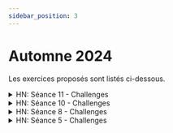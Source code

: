 ```yaml
---
sidebar_position: 3
---
```


# Automne 2024

Les exercices proposés sont listés ci-dessous.

<details>
<summary>HN: Séance 11 - Challenges</summary>

Pour attendre Noël tout en développant ses compétences en cybersécurité, plusieurs plateformes propose des **calendriers de l’Avent** de challenges ! Petit tour d’horizon:
## [TryHackMe - Advent of Cyber](https://tryhackme.com/r/room/adventofcyber2024)  🎄 
**Niveau Facile**

Les challenges sont bien guidés, avec une partie apprentissage suivi d’une partie pratique. 

## [Root Me - Root-Xmas](https://xmas.root-me.org/)  🎅 
**Niveau Moyen**

Très bon exercice pour découvrir les challenges qu’on rencontre en compétition (CTF)

## [TryHackMe - **Advent of Cyber Side Quest**](https://tryhackme.com/r/room/adventofcyber24sidequest)  🎁
**Niveau Difficile**

Il y aura 5 challenges d’ici le 24 décembre, pour avoir accès à un challenge il faut d’abord trouver son mot de passe dans un des challenges du [Advent of Cyber](https://tryhackme.com/r/room/adventofcyber2024) classique.

</details>

<details>
<summary>HN: Séance 10 - Challenges</summary>

Quelques challenges tirés des précédentes éditions du CyberSci. 

**DISCLAIMERS:**
- Ces challenges ont été récupérés un peu partout sur le Web et certains peuvent être incomplets (description manquante, fonctionnalités indisponibles, etc).
- Le niveau est plus avancée que les séances habituelles. N’hésitez pas à faire des challenges plus simples proposés lors des séances précédentes.
## CyberSci Nationals 2024
### Forensics
- [It’s just noise (track de 7 challenges, PCAP)](https://github.com/1t1n1/CTFs/tree/main/CyberSci_Nationals_2024/Forensics/its_just_noise/virgin)
- [A series of unfortunate events (track de 5 challenges, Windows Event Log)](https://github.com/1t1n1/CTFs/tree/main/CyberSci_Nationals_2024/Forensics/a_series_of_unfortunate_events/virgin)
### Reverse
- [Projector (track de 3 challs, ELF x86-64)](https://github.com/1t1n1/CTFs/tree/main/CyberSci_Nationals_2024/Reverse/Projector/virgin)
- [Sharing is caring (Android)](https://github.com/1t1n1/CTFs/tree/main/CyberSci_Nationals_2024/Reverse/android-sharing_is_caring/virgin)
    - [Write-up](https://ch0ufleur.dev/writeups/sharing_is_caring_-_cybersci_nationals_2024/) (@Jimmy)
- [Free drinks (ELF x86)](https://github.com/1t1n1/CTFs/tree/main/CyberSci_Nationals_2024/Reverse/free_drinks/virgin)
- [Infinite Free Conference Tickets (ELF x86-64)](https://github.com/1t1n1/CTFs/tree/main/CyberSci_Nationals_2024/Reverse/infinite_free_conference_tickets/virgin)

## CyberSci Regionals 2023
### Forensics
- [Artifacts (Linux memory dump)](https://github.com/1t1n1/CTFs/tree/main/CyberSci_Regionals_2023/Artifacts)
### Defence
[Write-up](https://silk.one/blog/2023/11/21/cybersci-regionals-2023-defence-challenges/)
- [Call For Papers](https://github.com/1t1n1/CTFs/tree/main/CyberSci_Regionals_2023/CallForPapers)
- [Swag Shop](https://github.com/1t1n1/CTFs/tree/main/CyberSci_Regionals_2023/SwagShop)
### Warmups
- [Modern Art (pas de description, Stegano, PNG)](https://drive.google.com/file/d/1Hm90msoDQ1rzXjkrVKP18zvRxjf5Jnk6/view?usp=sharing)
### Web
- [Tickets (pas de description)](https://github.com/1t1n1/CTFs/tree/main/CyberSci_Regionals_2023/Tickets)

## CyberSci Nationals 2023
### Hardware
- [Badge](https://silk.one/blog/2023/06/26/cybersci-hardware-challenge/)
## CyberSci Regionals 2022
### Forensics
- [Foot hold (PCAP)](https://github.com/1t1n1/CTFs/tree/main/CyberSci_Regionals_2022/Foot_Hold/virgin)
### Vault
[Descriptions + Write-up](https://github.com/1t1n1/CTFs/blob/main/CyberSci_Regionals_2022/Forensics_and_Vaults/Vaults_Walkthrough.pdf)
- Layer Vault: Level 1 (Stegano/Forensics)
- Zip Vault (Crypto, ZIP)
- Signature Vault (Crypto, Java)
- [Puzzle Vault (Reverse, JS)](https://github.com/Green-Avocado/CTF/blob/main/cybersciregionals2023/rev/puzzle-vault/beautified.js)
- [Hash Vault (Reverse, ELF)](https://github.com/Green-Avocado/CTF/blob/main/cybersciregionals2023/rev/hash-vault/hash-vault)
### Pwn
- [String storage](https://github.com/1t1n1/CTFs/tree/main/CyberSci_Regionals_2022/String_Storage/virgin)
    - [Write-up](https://github.com/Green-Avocado/CTF/tree/main/cybersciregionals2023/pwn/string-storage)

## Anciens Write-up en vrac:
- [Quelques challenges du CyberSci Regionals 2021](https://www.strix.site/posts/cybersci-regionals-2021)
- 4 tracks du CyberSci Nationals 2021:
    - [Part 1](https://crazyeights225.github.io/cs-track1/)
    - [Part 2](https://crazyeights225.github.io/cs-track2/)
    - [Part 3](https://crazyeights225.github.io/cs-track3/)
    - [Part 4](https://crazyeights225.github.io/cs-track4/)
- [CyberSci Nationals 2020 - PizzaShop](https://stefanshome.ca/blog/cybersci-pizzashop/)

# Challenge de la semaine
Une room TryHackMe assez guidée, de niveau facile. N’hésitez pas à en discuter sur ce channel !
## [Boiler CTF](https://tryhackme.com/r/room/boilerctf2)

</details>

<details>
<summary>HN: Séance 8 - Challenges</summary>

La plateforme du jour est [Hackropole](https://hackropole.fr/fr/challenges/hardware/fcsc2023-hardware-asm-comparaison/) ! Ce site archive les épreuves des précédentes éditions du [FCSC](https://cyber.gouv.fr/france-cybersecurity-challenge-2024), le CTF annuel de [l’ANSSI](https://cyber.gouv.fr/). Il y a de nombreux challenges débutant mais aussi des challenges très avancé pour ceux qui veulent relever de grands défis.

## Avant de commencer
Une bonne partie des challenges nécessite les outils Docker et Netcat. Si vous voulez essayer ces challenges, commencez par installer ces outils. Vous pouvez aussi faire uniquement les challenges ne nécessitant pas ces outils. **N’hésitez pas à nous demander de l’aide, l’installation c’est pas la partie la plus fun des Hacker Nights.**
### Pour Netcat
Netcat est un utilitaire qui permet d’envoyer et de recevoir des données à travers des communications TCP et UDP.
- **Sous Linux (Debian, Ubuntu et dérivés)**
Sur les distributions basées sur Debian et Ubuntu, Netcat est généralement disponible dans les dépôts officiels.
Ouvrez un terminal et exécutez la commande suivante :
```bash
sudo apt update
sudo apt install netcat -y
```
Vous pouvez ensuite vérifier l’installation avec :
```bash
nc -h
```
- **Sous Windows**
Sur Windows, Netcat est intégré au logiciel Nmap qui permet de faire du scan de ports. Il faut donc installer le logiciel Nmap:
- [Lien pour l’installation de Nmap Windows](https://nmap.org/download#windows)
- [Tutoriel complémentaire](https://serverspace.io/fr/support/help/how-to-install-ncat-tool-on_windows-and-linux/)
Vous pouvez ensuite vérifier l’installation en ouvrant un terminal et avec la commande :
```bash
ncat -h
```
### Pour Docker
Docker est un outil qui permet de créer, gérer et exécuter des conteneurs, qui sont comme des mini-environnements isolés où l’on peut faire tourner des applications.
Pour l’installer je vous conseille de suivre les instructions données sur Hackropole (qui vous redirigent vers la documentation officielle de Docker). **N’hésitez pas à nous demander de l’aide si besoin**.
- [Installation de Docker - FAQ Hackropole](https://hackropole.fr/fr/faq/#installation-de-docker)
### Vérification
Vous pouvez ensuite tester votre installation avec ce challenge d’Hackropole:
- [Docker et Netcat](https://hackropole.fr/fr/challenges/misc/fcsc2024-misc-welcome-docker/)
## Débutant
Source: [Catégories - FAQ Hackropole](https://hackropole.fr/fr/faq/#catégories)
### Crypto
- [Clair connu](https://hackropole.fr/fr/challenges/crypto/fcsc2021-crypto-clair-connu/)
- [ROT13](https://hackropole.fr/fr/challenges/crypto/fcsc2023-crypto-rot13/)
- [SMIC 1](https://hackropole.fr/fr/challenges/crypto/fcsc2020-crypto-smic-1/)
- [SMIC 2](https://hackropole.fr/fr/challenges/crypto/fcsc2020-crypto-smic-2/)
### Web
- [NES Forever](https://hackropole.fr/fr/challenges/web/fcsc2020-web-nes-forever/)
- [Header](https://hackropole.fr/fr/challenges/web/fcsc2022-web-header/)
- [Babel Web](https://hackropole.fr/fr/challenges/web/fcsc2020-web-babel-web/)
- [Scully 1](https://hackropole.fr/fr/challenges/web/fcsc2019-web-scully-1/)
### Forensics
- [Cap ou Pcap](https://hackropole.fr/fr/challenges/forensics/fcsc2020-forensics-cap-ou-pcap/)
- [Rituel en chaine](https://hackropole.fr/fr/challenges/forensics/fcsc2021-forensics-rituel-en-chaine/)
- [Échec OP 0/3](https://hackropole.fr/fr/challenges/forensics/fcsc2022-forensics-echec-op-1/)
### Misc
- [A l’envers](https://hackropole.fr/fr/challenges/misc/fcsc2022-misc-a-l-envers/)
- [Tri Sélectif](https://hackropole.fr/fr/challenges/misc/fcsc2023-misc-tri-selectif/)
- [QRCode](https://hackropole.fr/fr/challenges/misc/fcsc2022-misc-qrcode/)
### Hardware
- [Ne pas jeter l’éponge](https://hackropole.fr/fr/challenges/hardware/fcsc2022-hardware-ne-pas-jeter-leponge/)
- [Waterfall](https://hackropole.fr/fr/challenges/hardware/fcsc2021-hardware-waterfall/)
- [Dystylosaurus](https://hackropole.fr/fr/challenges/hardware/fcsc2023-hardware-dystylosaurus/)
- [Seven Sins](https://hackropole.fr/fr/challenges/hardware/fcsc2022-hardware-seven-sins/)
- ### Reverse
- [Tarte Tatin](https://hackropole.fr/fr/challenges/reverse/fcsc2020-reverse-tarte-tatin/)
- [ybab](https://hackropole.fr/fr/challenges/reverse/fcsc2019-reverse-ybab/)
- [Guessy](https://hackropole.fr/fr/challenges/reverse/fcsc2021-reverse-guessy/)
### Pwn
- [bofbof](https://hackropole.fr/fr/challenges/pwn/fcsc2021-pwn-bofbof/)
- [Shellcode](https://hackropole.fr/fr/challenges/pwn/fcsc2022-pwn-shellcode/)
- [uid](https://hackropole.fr/fr/challenges/pwn/fcsc2023-pwn-uid/)
- [Poney](https://hackropole.fr/fr/challenges/pwn/fcsc2020-pwn-poney/)

# Challenge de la semaine
Niveau moyen, n’hésitez pas à l’essayer ou en discuter dans ce canal, on présentera une solution la semaine prochaine. Je vous conseille de vous renseigner sur le logiciel [Volatility3](https://volatility3.readthedocs.io/en/stable/) pour celui là !
## [CryptoLocker v1](https://hackropole.fr/fr/challenges/forensics/fcsc2020-forensics-cryptolocker-v1/)

</details>

<details>
<summary>HN: Séance 5 - Challenges</summary>

Nouvelle plateforme proposée: [**Hubert Hackin'' CTF**](https://ctf.hackin.ca). C'est une plateforme gérée par l'équipe Hubert Hackin'' composée de personnes de l'UQAM et d'invités. Les challenges ont été fait par eux pour différentes occasions ([JFFI](https://jffi.ca/), INF600C à l'UQAM, ...).

**Soyez gentils avec l'infra** et commencez par le challenge du règlement:
- [Règlements](https://ctf.hackin.ca/challenges#R%C3%A8glements%20%F0%9F%93%83-92)

Et si vous comptez faire des challenges de programmation (c’est à dire automatiser une communication TCP ou HTTP/S), je vous conseille de faire ceux là en premier:
- [Nathaniel](https://ctf.hackin.ca/challenges#Nathaniel%20%F0%9F%90%9B%F0%9F%90%9B-114) (TCP)
- [Claude](https://ctf.hackin.ca/challenges#Claude%20%F0%9F%90%9B%F0%9F%90%9B%F0%9F%90%9B-115) (HTTP/S)

# Challenge de la semaine
Troisième challenge de la track conçue pour le mois de la cyber. **Un prix est à gagner (par tirage au sort) pour ceux qui le résolvent avant la semaine prochaine, c'est à dire le 29 octobre 18h00 !** 🎁
## Description
Vous décidez de rapporter toutes vos découvertes à la police. Impressionnés, ils vous confient la suite de la recherche de Katherin Stallings, tandis qu'ils se chargent d'arrêter les coupables. Ils vous fournissent donc les seuls éléments qu'ils ont réussi à réunir: quelques notes sur un papier. Malheureusement, ils n'ont pas le temps de vous donner plus d'explications, car ils doivent préparer leur grand coup de filet.
Les notes en question:
```
Tour 1:
    MCC: 302
    MNC: 610
    eNB ID: 122441
    Distance: 8,10 km

Tour 2:
    MCC: 302
    MNC: 220
    eNB ID: 136058
    Distance: 9,53 km

Tour 3:
    MCC: 302
    MNC: 220
    eNB ID: 210469
    Distance: 1,66 km
```
Bonne chance pour retrouver Katherin ! 🍀

</details>